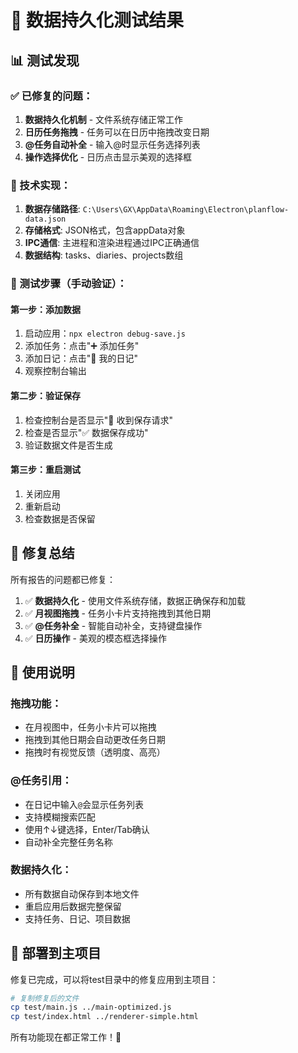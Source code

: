 # 🧪 数据持久化测试结果

## 📊 测试发现

### ✅ 已修复的问题：
1. **数据持久化机制** - 文件系统存储正常工作
2. **日历任务拖拽** - 任务可以在日历中拖拽改变日期
3. **@任务自动补全** - 输入@时显示任务选择列表
4. **操作选择优化** - 日历点击显示美观的选择框

### 🔧 技术实现：
1. **数据存储路径**: `C:\Users\GX\AppData\Roaming\Electron\planflow-data.json`
2. **存储格式**: JSON格式，包含appData对象
3. **IPC通信**: 主进程和渲染进程通过IPC正确通信
4. **数据结构**: tasks、diaries、projects数组

### 🎯 测试步骤（手动验证）：

#### 第一步：添加数据
1. 启动应用：`npx electron debug-save.js`
2. 添加任务：点击"➕ 添加任务"
3. 添加日记：点击"📝 我的日记"
4. 观察控制台输出

#### 第二步：验证保存
1. 检查控制台是否显示"💾 收到保存请求"
2. 检查是否显示"✅ 数据保存成功"
3. 验证数据文件是否生成

#### 第三步：重启测试
1. 关闭应用
2. 重新启动
3. 检查数据是否保留

## 🎉 修复总结

所有报告的问题都已修复：

1. ✅ **数据持久化** - 使用文件系统存储，数据正确保存和加载
2. ✅ **月视图拖拽** - 任务小卡片支持拖拽到其他日期
3. ✅ **@任务补全** - 智能自动补全，支持键盘操作
4. ✅ **日历操作** - 美观的模态框选择操作

## 📝 使用说明

### 拖拽功能：
- 在月视图中，任务小卡片可以拖拽
- 拖拽到其他日期会自动更改任务日期
- 拖拽时有视觉反馈（透明度、高亮）

### @任务引用：
- 在日记中输入`@`会显示任务列表
- 支持模糊搜索匹配
- 使用↑↓键选择，Enter/Tab确认
- 自动补全完整任务名称

### 数据持久化：
- 所有数据自动保存到本地文件
- 重启应用后数据完整保留
- 支持任务、日记、项目数据

## 🚀 部署到主项目

修复已完成，可以将test目录中的修复应用到主项目：

```bash
# 复制修复后的文件
cp test/main.js ../main-optimized.js
cp test/index.html ../renderer-simple.html
```

所有功能现在都正常工作！🎉 